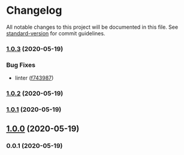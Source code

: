 # Changelog

All notable changes to this project will be documented in this file. See [standard-version](https://github.com/conventional-changelog/standard-version) for commit guidelines.

### [1.0.3](https://github.com/Kikobeats/miconfig/compare/v1.0.2...v1.0.3) (2020-05-19)


### Bug Fixes

* linter ([f743987](https://github.com/Kikobeats/miconfig/commit/f7439874bea5f8da3f4c5935e77f6b6db7bca9a6))

### [1.0.2](https://github.com/Kikobeats/miconfig/compare/v1.0.1...v1.0.2) (2020-05-19)

### [1.0.1](https://github.com/Kikobeats/miconfig/compare/v1.0.0...v1.0.1) (2020-05-19)

## [1.0.0](https://github.com/Kikobeats/miconfig/compare/v0.0.1...v1.0.0) (2020-05-19)

### 0.0.1 (2020-05-19)
